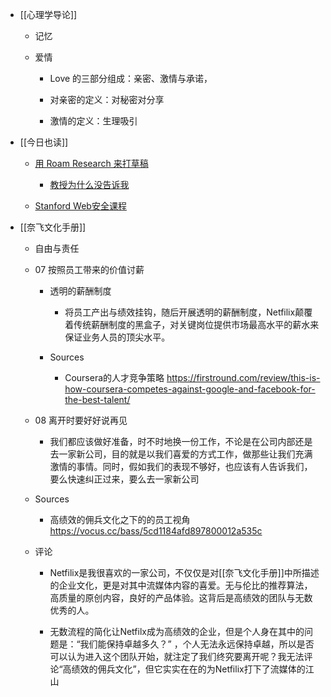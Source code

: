 - [[心理学导论]]
	 - 记忆

	 - 爱情
		 - Love 的三部分组成：亲密、激情与承诺，

		 - 对亲密的定义：对秘密对分享

		 - 激情的定义：生理吸引

- [[今日也读]]
	 - [用 Roam Research 来打草稿](https://medium.com/@dongyangvic/%E7%94%A8-roam-research-%E6%9D%A5%E6%89%93%E8%8D%89%E7%A8%BF-a3b1d3873aa4)
		 - [教授为什么没告诉我](https://book.douban.com/subject/2117279//)

	 - [Stanford Web安全课程](https://web.stanford.edu/class/cs253/)

- [[奈飞文化手册]]
	 - 自由与责任

	 - 07 按照员工带来的价值讨薪
		 - 透明的薪酬制度
			 - 将员工产出与绩效挂钩，随后开展透明的薪酬制度，Netfilix颠覆着传统薪酬制度的黑盒子，对关键岗位提供市场最高水平的薪水来保证业务人员的顶尖水平。

		 - Sources 
			 - Coursera的人才竞争策略 https://firstround.com/review/this-is-how-coursera-competes-against-google-and-facebook-for-the-best-talent/

	 - 08 离开时要好好说再见
		 - 我们都应该做好准备，时不时地换一份工作，不论是在公司内部还是去一家新公司，目的就是以我们喜爱的方式工作，做那些让我们充满激情的事情。同时，假如我们的表现不够好，也应该有人告诉我们，要么快速纠正过来，要么去一家新公司

	 - Sources
		 - 高绩效的佣兵文化之下的的员工视角 https://vocus.cc/bass/5cd1184afd897800012a535c

	 - 评论
		 - Netfilix是我很喜欢的一家公司，不仅仅是对[[奈飞文化手册]]中所描述的企业文化，更是对其中流媒体内容的喜爱。无与伦比的推荐算法，高质量的原创内容，良好的产品体验。这背后是高绩效的团队与无数优秀的人。

		 - 无数流程的简化让Netfilx成为高绩效的企业，但是个人身在其中的问题是：“我们能保持卓越多久？” ，个人无法永远保持卓越，所以是否可以认为进入这个团队开始，就注定了我们终究要离开呢？我无法评论“高绩效的佣兵文化”，但它实实在在的为Netfilix打下了流媒体的江山
